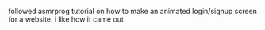 followed asmrprog tutorial on how to make an animated login/signup screen for a website. i like how it came out

